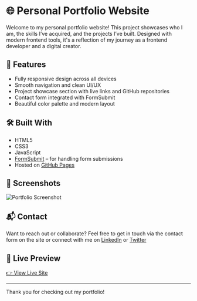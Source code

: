 # 🌐 Personal Portfolio Website

Welcome to my personal portfolio website! This project showcases who I am, the skills I’ve acquired, and the projects I’ve built. Designed with modern frontend tools, it's a reflection of my journey as a frontend developer and a digital creator.

## 🚀 Features

- Fully responsive design across all devices  
- Smooth navigation and clean UI/UX  
- Project showcase section with live links and GitHub repositories  
- Contact form integrated with FormSubmit  
- Beautiful color palette and modern layout

## 🛠️ Built With

- HTML5  
- CSS3  
- JavaScript  
- [FormSubmit](https://formsubmit.io) – for handling form submissions  
- Hosted on [GitHub Pages](#)

## 📸 Screenshots

![Portfolio Screenshot]() 

## 📬 Contact

Want to reach out or collaborate? Feel free to get in touch via the contact form on the site or connect with me on [LinkedIn](linkedin.com/in/olamidewahab) or [Twitter](https://x.com/WahabOlamide14)

## 📁 Live Preview

[👉 View Live Site]()

---

Thank you for checking out my portfolio!
